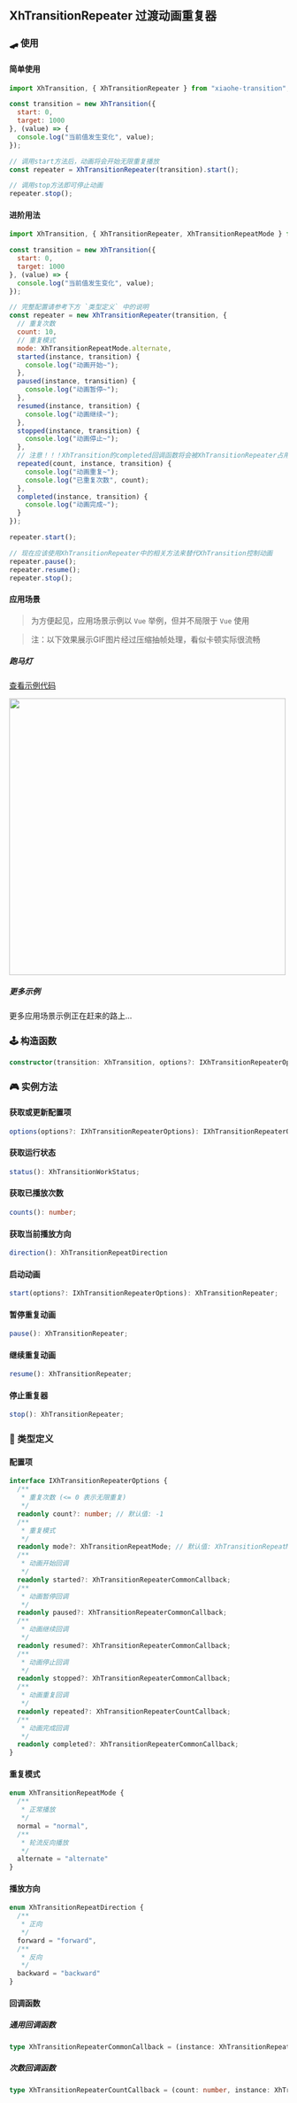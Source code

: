 ## XhTransitionRepeater 过渡动画重复器

### 🛹 使用

#### 简单使用

``` javascript
import XhTransition, { XhTransitionRepeater } from "xiaohe-transition";

const transition = new XhTransition({
  start: 0,
  target: 1000
}, (value) => {
  console.log("当前值发生变化", value);
});

// 调用start方法后，动画将会开始无限重复播放
const repeater = XhTransitionRepeater(transition).start();

// 调用stop方法即可停止动画
repeater.stop();
```

#### 进阶用法

``` javascript
import XhTransition, { XhTransitionRepeater, XhTransitionRepeatMode } from "xiaohe-transition";

const transition = new XhTransition({
  start: 0,
  target: 1000
}, (value) => {
  console.log("当前值发生变化", value);
});

// 完整配置请参考下方 `类型定义` 中的说明
const repeater = new XhTransitionRepeater(transition, {
  // 重复次数
  count: 10,
  // 重复模式
  mode: XhTransitionRepeatMode.alternate,
  started(instance, transition) {
    console.log("动画开始~");
  },
  paused(instance, transition) {
    console.log("动画暂停~");
  },
  resumed(instance, transition) {
    console.log("动画继续~");
  },
  stopped(instance, transition) {
    console.log("动画停止~");
  },
  // 注意！！！XhTransition的completed回调函数将会被XhTransitionRepeater占用，可使用repeated回调函数替代
  repeated(count, instance, transition) {
    console.log("动画重复~");
    console.log("已重复次数", count);
  },
  completed(instance, transition) {
    console.log("动画完成~");
  }
});

repeater.start();

// 现在应该使用XhTransitionRepeater中的相关方法来替代XhTransition控制动画
repeater.pause();
repeater.resume();
repeater.stop();
```

#### 应用场景

> 为方便起见，应用场景示例以 `Vue` 举例，但并不局限于 `Vue` 使用

> 注：以下效果展示GIF图片经过压缩抽帧处理，看似卡顿实际很流畅

##### 跑马灯

[查看示例代码](../demo/MarqueeDemo.vue)

<img src="../demo/marquee-demo.gif" width="500" />

##### 更多示例

更多应用场景示例正在赶来的路上...

### 🕹️ 构造函数

``` typescript
constructor(transition: XhTransition, options?: IXhTransitionRepeaterOptions)
```

### 🎮 实例方法

#### 获取或更新配置项

``` typescript
options(options?: IXhTransitionRepeaterOptions): IXhTransitionRepeaterOptions;
```

#### 获取运行状态

``` typescript
status(): XhTransitionWorkStatus;
```

#### 获取已播放次数

``` typescript
counts(): number;
```

#### 获取当前播放方向

``` typescript
direction(): XhTransitionRepeatDirection
```

#### 启动动画

``` typescript
start(options?: IXhTransitionRepeaterOptions): XhTransitionRepeater;
```

#### 暂停重复动画

``` typescript
pause(): XhTransitionRepeater;
```

#### 继续重复动画

``` typescript
resume(): XhTransitionRepeater;
```

#### 停止重复器

``` typescript
stop(): XhTransitionRepeater;
```

### 🚀 类型定义

#### 配置项

``` typescript
interface IXhTransitionRepeaterOptions {
  /**
   * 重复次数 (<= 0 表示无限重复)
   */
  readonly count?: number; // 默认值: -1
  /**
   * 重复模式
   */
  readonly mode?: XhTransitionRepeatMode; // 默认值: XhTransitionRepeatMode.normal
  /**
   * 动画开始回调
   */
  readonly started?: XhTransitionRepeaterCommonCallback;
  /**
   * 动画暂停回调
   */
  readonly paused?: XhTransitionRepeaterCommonCallback;
  /**
   * 动画继续回调
   */
  readonly resumed?: XhTransitionRepeaterCommonCallback;
  /**
   * 动画停止回调
   */
  readonly stopped?: XhTransitionRepeaterCommonCallback;
  /**
   * 动画重复回调
   */
  readonly repeated?: XhTransitionRepeaterCountCallback;
  /**
   * 动画完成回调
   */
  readonly completed?: XhTransitionRepeaterCommonCallback;
}
```

#### 重复模式

``` typescript
enum XhTransitionRepeatMode {
  /**
   * 正常播放
   */
  normal = "normal",
  /**
   * 轮流反向播放
   */
  alternate = "alternate"
}
```

#### 播放方向

``` typescript
enum XhTransitionRepeatDirection {
  /**
   * 正向
   */
  forward = "forward",
  /**
   * 反向
   */
  backward = "backward"
}
```

#### 回调函数

##### 通用回调函数

``` typescript
type XhTransitionRepeaterCommonCallback = (instance: XhTransitionRepeater, transition: XhTransition) => void;
```

##### 次数回调函数

``` typescript
type XhTransitionRepeaterCountCallback = (count: number, instance: XhTransitionRepeater, transition: XhTransition) => void;
```